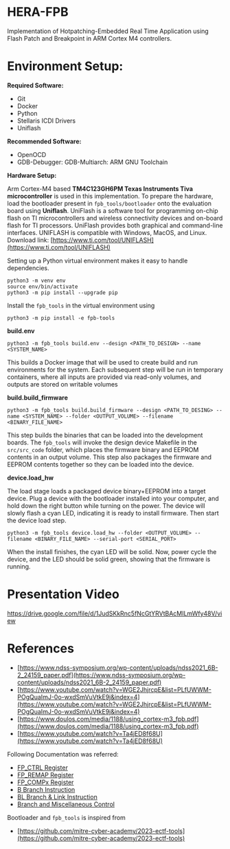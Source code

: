 # HERA-FPB
Implementation of Hotpatching-Embedded Real Time Application using Flash Patch and Breakpoint in ARM Cortex M4 controllers. 

# Environment Setup:

**Required Software:**
+ Git
+ Docker
+ Python
+ Stellaris ICDI Drivers
+ Uniflash

**Recommended Software:**
+ OpenOCD 
+ GDB-Debugger: GDB-Multiarch: ARM GNU Toolchain

**Hardware Setup:**

Arm Cortex-M4 based **TM4C123GH6PM Texas Instruments Tiva microcontroller** is used in this implementation. To prepare the hardware, load the bootloader present in `fpb_tools/bootloader` onto the evaluation board using **Uniflash**. UniFlash is a software tool for programming on-chip flash on TI microcontrollers and wireless connectivity devices and on-board flash for TI processors. UniFlash provides both graphical and command-line interfaces.
UNIFLASH is compatible with Windows, MacOS, and Linux. Download link: [https://www.ti.com/tool/UNIFLASH](https://www.ti.com/tool/UNIFLASH)

Setting up a Python virtual environment makes it easy to handle dependencies.
```
python3 -m venv env
source env/bin/activate
python3 -m pip install --upgrade pip
```

Install the `fpb_tools` in the virtual environment using
```
python3 -m pip install -e fpb-tools
```

**build.env**
```
python3 -m fpb_tools build.env --design <PATH_TO_DESIGN> --name <SYSTEM_NAME>
```
This builds a Docker image that will be used to create build and run environments for the system. Each subsequent step will be run in temporary containers, where all inputs are provided via read-only volumes, and outputs are stored on writable volumes

**build.build_firmware**
```
python3 -m fpb_tools build.build_firmware --design <PATH_TO_DESING> --name <SYSTEM_NAME> --folder <OUTPUT_VOLUME> --filename <BINARY_FILE_NAME>
```
This step builds the binaries that can be loaded into the development boards. The `fpb_tools` will invoke the design device Makefile in the `src/src_code` folder, which places the firmware binary and EEPROM contents in an output volume. This step also packages the firmware and EEPROM contents together so they can be loaded into the device.

**device.load_hw**

The load stage loads a packaged device binary+EEPROM into a target device. Plug a device with the bootloader installed into your computer, and hold down the right button while turning on the power. The device will slowly flash a cyan LED, indicating it is ready to install firmware. Then start the device load step.
```
python3 -m fpb_tools device.load_hw --folder <OUTPUT_VOLUME> --filename <BINARY_FILE_NAME> --serial-port <SERIAL_PORT>
```
When the install finishes, the cyan LED will be solid. Now, power cycle the device, and the LED should be solid green, showing that the firmware is running.



# Presentation Video

https://drive.google.com/file/d/1JudSKkRnc5fNcGtYRVtBAcMILmWfy48V/view

# References

+ [https://www.ndss-symposium.org/wp-content/uploads/ndss2021_6B-2_24159_paper.pdf](https://www.ndss-symposium.org/wp-content/uploads/ndss2021_6B-2_24159_paper.pdf)
+ [https://www.youtube.com/watch?v=WGE2JhjrcpE&list=PLfUWWM-POgQuaImJ-0o-wxdSmVuVtkE9j&index=4](https://www.youtube.com/watch?v=WGE2JhjrcpE&list=PLfUWWM-POgQuaImJ-0o-wxdSmVuVtkE9j&index=4)
+ [https://www.doulos.com/media/1188/using_cortex-m3_fpb.pdf](https://www.doulos.com/media/1188/using_cortex-m3_fpb.pdf)
+ [https://www.youtube.com/watch?v=Ta4jED8f68U](https://www.youtube.com/watch?v=Ta4jED8f68U)

Following Documentation was referred:
+ [FP_CTRL Register](https://developer.arm.com/documentation/ddi0403/d/Debug-Architecture/ARMv7-M-Debug/Flash-Patch-and-Breakpoint-unit/FlashPatch-Control-Register--FP-CTRL?lang=en)
+ [FP_REMAP Register](https://developer.arm.com/documentation/ddi0403/d/Debug-Architecture/ARMv7-M-Debug/Flash-Patch-and-Breakpoint-unit/FlashPatch-Remap-register--FP-REMAP?lang=en)
+ [FP_COMPx Register](https://developer.arm.com/documentation/ddi0403/d/Debug-Architecture/ARMv7-M-Debug/Flash-Patch-and-Breakpoint-unit/FlashPatch-Comparator-register--FP-COMPn?lang=en)
+ [B Branch Instruction](https://developer.arm.com/documentation/ddi0406/c/Application-Level-Architecture/Instruction-Details/Alphabetical-list-of-instructions/B?lang=en)
+ [BL Branch & Link Instruction](https://developer.arm.com/documentation/ddi0406/c/Application-Level-Architecture/Instruction-Details/Alphabetical-list-of-instructions/BL--BLX--immediate-?lang=en)
+ [Branch and Miscellaneous Control](https://developer.arm.com/documentation/ddi0406/c/Application-Level-Architecture/Thumb-Instruction-Set-Encoding/32-bit-Thumb-instruction-encoding/Branches-and-miscellaneous-control?lang=en)

Bootloader and `fpb_tools` is inspired from
+ [https://github.com/mitre-cyber-academy/2023-ectf-tools](https://github.com/mitre-cyber-academy/2023-ectf-tools)
